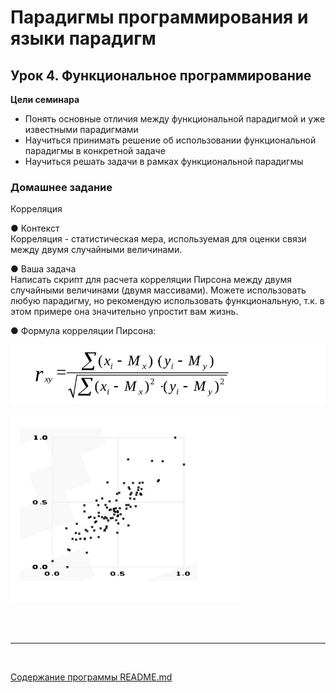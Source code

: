 # Парадигмы программирования и языки парадигм
## Урок 4. Функциональное программирование
**Цели семинара**
- Понять основные отличия между функциональной парадигмой и уже известными парадигмами
- Научиться принимать решение об использовании функциональной парадигмы в конкретной задаче
- Научиться решать задачи в рамках функциональной парадигмы
### Домашнее задание
Корреляция

● Контекст <br>
Корреляция - статистическая мера, используемая для оценки
связи между двумя случайными величинами.

● Ваша задача <br>
Написать скрипт для расчета корреляции Пирсона между
двумя случайными величинами (двумя массивами). Можете
использовать любую парадигму, но рекомендую использовать
функциональную, т.к. в этом примере она значительно
упростит вам жизнь.

● Формула корреляции Пирсона:

![](../assets/hw-4-0.jpg)

![](../assets/hw-4-0_.jpg)


<br><br><hr><br>

[Содержание программы README.md](../README.md)

<br><br>
